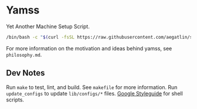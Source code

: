 # Yamss

Yet Another Machine Setup Script.

```sh
/bin/bash -c "$(curl -fsSL https://raw.githubusercontent.com/aegatlin/setup/master/dist/yamss.sh)"
```

For more information on the motivation and ideas behind yamss, see 
`philosophy.md`. 

## Dev Notes

Run `make` to test, lint, and build. See `makefile` for more information. Run 
`update_configs` to update `lib/configs/*` files. [Google 
Styleguide](https://google.github.io/styleguide/shellguide.html#s5.3-pipelines) 
for shell scripts. 

